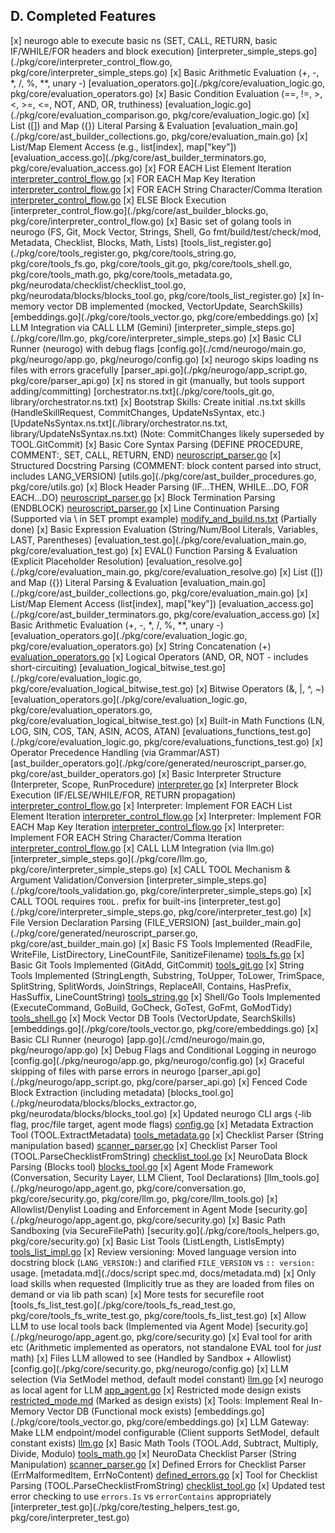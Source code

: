 ## D. Completed Features

[x] neurogo able to execute basic ns (SET, CALL, RETURN, basic IF/WHILE/FOR headers and block execution) [interpreter_simple_steps.go](./pkg/core/interpreter_control_flow.go, pkg/core/interpreter_simple_steps.go)
[x] Basic Arithmetic Evaluation (+, -, *, /, %, **, unary -) [evaluation_operators.go](./pkg/core/evaluation_logic.go, pkg/core/evaluation_operators.go)
[x] Basic Condition Evaluation (==, !=, >, <, >=, <=, NOT, AND, OR, truthiness) [evaluation_logic.go](./pkg/core/evaluation_comparison.go, pkg/core/evaluation_logic.go)
[x] List ([]) and Map ({}) Literal Parsing & Evaluation [evaluation_main.go](./pkg/core/ast_builder_collections.go, pkg/core/evaluation_main.go)
[x] List/Map Element Access (e.g., list[index], map["key"]) [evaluation_access.go](./pkg/core/ast_builder_terminators.go, pkg/core/evaluation_access.go)
[x] FOR EACH List Element Iteration [interpreter_control_flow.go](./pkg/core/interpreter_control_flow.go)
[x] FOR EACH Map Key Iteration [interpreter_control_flow.go](./pkg/core/interpreter_control_flow.go)
[x] FOR EACH String Character/Comma Iteration [interpreter_control_flow.go](./pkg/core/interpreter_control_flow.go)
[x] ELSE Block Execution [interpreter_control_flow.go](./pkg/core/ast_builder_blocks.go, pkg/core/interpreter_control_flow.go)
[x] Basic set of golang tools in neurogo (FS, Git, Mock Vector, Strings, Shell, Go fmt/build/test/check/mod, Metadata, Checklist, Blocks, Math, Lists) [tools_list_register.go](./pkg/core/tools_register.go, pkg/core/tools_string.go, pkg/core/tools_fs.go, pkg/core/tools_git.go, pkg/core/tools_shell.go, pkg/core/tools_math.go, pkg/core/tools_metadata.go, pkg/neurodata/checklist/checklist_tool.go, pkg/neurodata/blocks/blocks_tool.go, pkg/core/tools_list_register.go)
[x] In-memory vector DB implemented (mocked, VectorUpdate, SearchSkills) [embeddings.go](./pkg/core/tools_vector.go, pkg/core/embeddings.go)
[x] LLM Integration via CALL LLM (Gemini) [interpreter_simple_steps.go](./pkg/core/llm.go, pkg/core/interpreter_simple_steps.go)
[x] Basic CLI Runner (neurogo) with debug flags [config.go](./cmd/neurogo/main.go, pkg/neurogo/app.go, pkg/neurogo/config.go)
[x] neurogo skips loading ns files with errors gracefully [parser_api.go](./pkg/neurogo/app_script.go, pkg/core/parser_api.go)
[x] ns stored in git (manually, but tools support adding/committing) [orchestrator.ns.txt](./pkg/core/tools_git.go, library/orchestrator.ns.txt)
[x] Bootstrap Skills: Create initial .ns.txt skills (HandleSkillRequest, CommitChanges, UpdateNsSyntax, etc.) [UpdateNsSyntax.ns.txt](./library/orchestrator.ns.txt, library/UpdateNsSyntax.ns.txt) (Note: CommitChanges likely superseded by TOOL.GitCommit)
[x] Basic Core Syntax Parsing (DEFINE PROCEDURE, COMMENT:, SET, CALL, RETURN, END) [neuroscript_parser.go](./pkg/core/generated/neuroscript_parser.go)
[x] Structured Docstring Parsing (COMMENT: block content parsed into struct, includes LANG_VERSION) [utils.go](./pkg/core/ast_builder_procedures.go, pkg/core/utils.go)
[x] Block Header Parsing (IF...THEN, WHILE...DO, FOR EACH...DO) [neuroscript_parser.go](./pkg/core/generated/neuroscript_parser.go)
[x] Block Termination Parsing (ENDBLOCK) [neuroscript_parser.go](./pkg/core/generated/neuroscript_parser.go)
[x] Line Continuation Parsing (Supported via \ in SET prompt example) [modify_and_build.ns.txt](./library/modify_and_build.ns.txt) (Partially done)
[x] Basic Expression Evaluation (String/Num/Bool Literals, Variables, LAST, Parentheses) [evaluation_test.go](./pkg/core/evaluation_main.go, pkg/core/evaluation_test.go)
[x] EVAL() Function Parsing & Evaluation (Explicit Placeholder Resolution) [evaluation_resolve.go](./pkg/core/evaluation_main.go, pkg/core/evaluation_resolve.go)
[x] List ([]) and Map ({}) Literal Parsing & Evaluation [evaluation_main.go](./pkg/core/ast_builder_collections.go, pkg/core/evaluation_main.go)
[x] List/Map Element Access (list[index], map["key"]) [evaluation_access.go](./pkg/core/ast_builder_terminators.go, pkg/core/evaluation_access.go)
[x] Basic Arithmetic Evaluation (+, -, *, /, %, **, unary -) [evaluation_operators.go](./pkg/core/evaluation_logic.go, pkg/core/evaluation_operators.go)
[x] String Concatenation (+) [evaluation_operators.go](./pkg/core/evaluation_operators.go)
[x] Logical Operators (AND, OR, NOT - includes short-circuiting) [evaluation_logical_bitwise_test.go](./pkg/core/evaluation_logic.go, pkg/core/evaluation_logical_bitwise_test.go)
[x] Bitwise Operators (&, |, ^, ~) [evaluation_operators.go](./pkg/core/evaluation_logic.go, pkg/core/evaluation_operators.go, pkg/core/evaluation_logical_bitwise_test.go)
[x] Built-in Math Functions (LN, LOG, SIN, COS, TAN, ASIN, ACOS, ATAN) [evaluations_functions_test.go](./pkg/core/evaluation_logic.go, pkg/core/evaluations_functions_test.go)
[x] Operator Precedence Handling (via Grammar/AST) [ast_builder_operators.go](./pkg/core/generated/neuroscript_parser.go, pkg/core/ast_builder_operators.go)
[x] Basic Interpreter Structure (Interpreter, Scope, RunProcedure) [interpreter.go](./pkg/core/interpreter.go)
[x] Interpreter Block Execution (IF/ELSE/WHILE/FOR, RETURN propagation) [interpreter_control_flow.go](./pkg/core/interpreter_control_flow.go)
[x] Interpreter: Implement FOR EACH List Element Iteration [interpreter_control_flow.go](./pkg/core/interpreter_control_flow.go)
[x] Interpreter: Implement FOR EACH Map Key Iteration [interpreter_control_flow.go](./pkg/core/interpreter_control_flow.go)
[x] Interpreter: Implement FOR EACH String Character/Comma Iteration [interpreter_control_flow.go](./pkg/core/interpreter_control_flow.go)
[x] CALL LLM Integration (via llm.go) [interpreter_simple_steps.go](./pkg/core/llm.go, pkg/core/interpreter_simple_steps.go)
[x] CALL TOOL Mechanism & Argument Validation/Conversion [interpreter_simple_steps.go](./pkg/core/tools_validation.go, pkg/core/interpreter_simple_steps.go)
[x] CALL TOOL requires `TOOL.` prefix for built-ins [interpreter_test.go](./pkg/core/interpreter_simple_steps.go, pkg/core/interpreter_test.go)
[x] File Version Declaration Parsing (FILE_VERSION) [ast_builder_main.go](./pkg/core/generated/neuroscript_parser.go, pkg/core/ast_builder_main.go)
[x] Basic FS Tools Implemented (ReadFile, WriteFile, ListDirectory, LineCountFile, SanitizeFilename) [tools_fs.go](./pkg/core/tools_fs.go)
[x] Basic Git Tools Implemented (GitAdd, GitCommit) [tools_git.go](./pkg/core/tools_git.go)
[x] String Tools Implemented (StringLength, Substring, ToUpper, ToLower, TrimSpace, SplitString, SplitWords, JoinStrings, ReplaceAll, Contains, HasPrefix, HasSuffix, LineCountString) [tools_string.go](./pkg/core/tools_string.go)
[x] Shell/Go Tools Implemented (ExecuteCommand, GoBuild, GoCheck, GoTest, GoFmt, GoModTidy) [tools_shell.go](./pkg/core/tools_shell.go)
[x] Mock Vector DB Tools (VectorUpdate, SearchSkills) [embeddings.go](./pkg/core/tools_vector.go, pkg/core/embeddings.go)
[x] Basic CLI Runner (neurogo) [app.go](./cmd/neurogo/main.go, pkg/neurogo/app.go)
[x] Debug Flags and Conditional Logging in neurogo [config.go](./pkg/neurogo/app.go, pkg/neurogo/config.go)
[x] Graceful skipping of files with parse errors in neurogo [parser_api.go](./pkg/neurogo/app_script.go, pkg/core/parser_api.go)
[x] Fenced Code Block Extraction (including metadata) [blocks_tool.go](./pkg/neurodata/blocks/blocks_extractor.go, pkg/neurodata/blocks/blocks_tool.go)
[x] Updated neurogo CLI args (-lib flag, proc/file target, agent mode flags) [config.go](./pkg/neurogo/config.go)
[x] Metadata Extraction Tool (TOOL.ExtractMetadata) [tools_metadata.go](./pkg/core/tools_metadata.go)
[x] Checklist Parser (String manipulation based) [scanner_parser.go](./pkg/neurodata/checklist/scanner_parser.go)
[x] Checklist Parser Tool (TOOL.ParseChecklistFromString) [checklist_tool.go](./pkg/neurodata/checklist/checklist_tool.go)
[x] NeuroData Block Parsing (Blocks tool) [blocks_tool.go](./pkg/neurodata/blocks/blocks_tool.go)
[x] Agent Mode Framework (Conversation, Security Layer, LLM Client, Tool Declarations) [llm_tools.go](./pkg/neurogo/app_agent.go, pkg/core/conversation.go, pkg/core/security.go, pkg/core/llm.go, pkg/core/llm_tools.go)
[x] Allowlist/Denylist Loading and Enforcement in Agent Mode [security.go](./pkg/neurogo/app_agent.go, pkg/core/security.go)
[x] Basic Path Sandboxing (via SecureFilePath) [security.go](./pkg/core/tools_helpers.go, pkg/core/security.go)
[x] Basic List Tools (ListLength, ListIsEmpty) [tools_list_impl.go](./pkg/core/tools_list_impl.go)
[x] Review versioning: Moved language version into docstring block (`LANG_VERSION:`) and clarified `FILE_VERSION` vs `:: version:` usage. [metadata.md](./docs/script spec.md, docs/metadata.md)
[x] Only load skills when requested (Implicitly true as they are loaded from files on demand or via lib path scan)
[x] More tests for securefile root [tools_fs_list_test.go](./pkg/core/tools_fs_read_test.go, pkg/core/tools_fs_write_test.go, pkg/core/tools_fs_list_test.go)
[x] Allow LLM to use local tools back (Implemented via Agent Mode) [security.go](./pkg/neurogo/app_agent.go, pkg/core/security.go)
[x] Eval tool for arith etc (Arithmetic implemented as operators, not standalone EVAL tool for *just* math)
[x] Files LLM allowed to see (Handled by Sandbox + Allowlist) [config.go](./pkg/core/security.go, pkg/neurogo/config.go)
[x] LLM selection (Via SetModel method, default model constant) [llm.go](./pkg/core/llm.go)
[x] neurogo as local agent for LLM [app_agent.go](./pkg/neurogo/app_agent.go)
[x] Restricted mode design exists [restricted_mode.md](./docs/restricted_mode.md) (Marked as design exists)
[x] Tools: Implement Real In-Memory Vector DB (Functional mock exists) [embeddings.go](./pkg/core/tools_vector.go, pkg/core/embeddings.go)
[x] LLM Gateway: Make LLM endpoint/model configurable (Client supports SetModel, default constant exists) [llm.go](./pkg/core/llm.go)
[x] Basic Math Tools (TOOL.Add, Subtract, Multiply, Divide, Modulo) [tools_math.go](./pkg/core/tools_math.go)
[x] NeuroData Checklist Parser (String Manipulation) [scanner_parser.go](./pkg/neurodata/checklist/scanner_parser.go)
[x] Defined Errors for Checklist Parser (ErrMalformedItem, ErrNoContent) [defined_errors.go](./pkg/neurodata/checklist/defined_errors.go)
[x] Tool for Checklist Parsing (TOOL.ParseChecklistFromString) [checklist_tool.go](./pkg/neurodata/checklist/checklist_tool.go)
[x] Updated test error checking to use `errors.Is` vs `errorContains` appropriately [interpreter_test.go](./pkg/core/testing_helpers_test.go, pkg/core/interpreter_test.go)